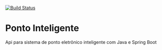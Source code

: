 [![Build Status](https://travis-ci.org/vfbellaver/ponto-inteligente-api.svg?branch=master)](https://travis-ci.org/vfbellaver/ponto-inteligente-api)
# Ponto Inteligente
Api para sistema de ponto eletrônico inteligente com Java e Spring Boot
